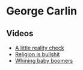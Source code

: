 # George Carlin

## Videos

- [A little reality check](https://www.youtube.com/watch?v=N5Up-k4Lho8)
- [Religion is bullshit](https://www.youtube.com/watch?v=8r-e2NDSTuE)
- [Whining baby boomers](https://www.youtube.com/watch?v=aTZ-CpINiqg)
